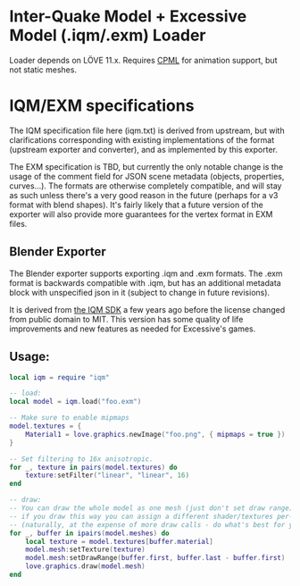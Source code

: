 # Inter-Quake Model + Excessive Model (.iqm/.exm) Loader

Loader depends on LÖVE 11.x. Requires [CPML](https://github.com/excessive/cpml) for animation support, but not static meshes.

# IQM/EXM specifications

The IQM specification file here (iqm.txt) is derived from upstream, but with clarifications corresponding with existing implementations of the format (upstream exporter and converter), and as implemented by this exporter.

The EXM specification is TBD, but currently the only notable change is the usage of the comment field for JSON scene metadata (objects, properties, curves...). The formats are otherwise completely compatible, and will stay as such unless there's a very good reason in the future (perhaps for a v3 format with blend shapes). It's fairly likely that a future version of the exporter will also provide more guarantees for the vertex format in EXM files.

## Blender Exporter

The Blender exporter supports exporting .iqm and .exm formats. The .exm format is backwards compatible with .iqm, but has an additional metadata block with unspecified json in it (subject to change in future revisions).

It is derived from [the IQM SDK](https://github.com/lsalzman/iqm) a few years ago before the license changed from public domain to MIT. This version has some quality of life improvements and new features as needed for Excessive's games.

## Usage:
```lua
local iqm = require "iqm"

-- load:
local model = iqm.load("foo.exm")

-- Make sure to enable mipmaps
model.textures = {
	Material1 = love.graphics.newImage("foo.png", { mipmaps = true })
}

-- Set filtering to 16x anisotropic.
for _, texture in pairs(model.textures) do
	texture:setFilter("linear", "linear", 16)
end

-- draw:
-- You can draw the whole model as one mesh (just don't set draw range), but
-- if you draw this way you can assign a different shader/textures per-mesh.
-- (naturally, at the expense of more draw calls - do what's best for you)
for _, buffer in ipairs(model.meshes) do
	local texture = model.textures[buffer.material]
	model.mesh:setTexture(texture)
	model.mesh:setDrawRange(buffer.first, buffer.last - buffer.first)
	love.graphics.draw(model.mesh)
end
```

